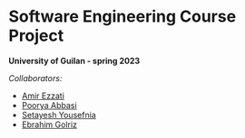 # Software Engineering Course Project
**University of Guilan - spring 2023**
         
     
*Collaborators:*
- [Amir Ezzati](https://github.com/amirezzati)
- [Poorya Abbasi](https://github.com/poorya-abbasi)
- [Setayesh Yousefnia](https://github.com/codates)
- [Ebrahim Golriz](https://github.com/EbrahimGolriz)
